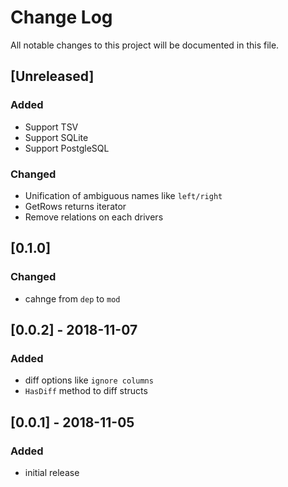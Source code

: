 # Change Log
All notable changes to this project will be documented in this file.

## [Unreleased]
### Added
- Support TSV
- Support SQLite
- Support PostgleSQL

### Changed
- Unification of ambiguous names like `left/right`
- GetRows returns iterator
- Remove relations on each drivers

## [0.1.0]
### Changed
- cahnge from `dep` to `mod`

## [0.0.2] - 2018-11-07
### Added
- diff options like `ignore columns`
- `HasDiff` method to diff structs

## [0.0.1] - 2018-11-05
### Added
- initial release

